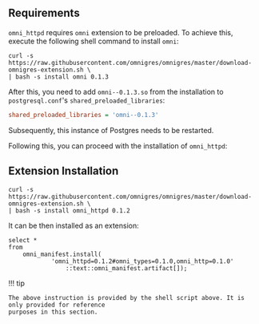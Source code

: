 ## Requirements

`omni_httpd` requires `omni` extension to be preloaded. To achieve this, execute the following
shell command to install `omni`:

```shell
curl -s https://raw.githubusercontent.com/omnigres/omnigres/master/download-omnigres-extension.sh \
| bash -s install omni 0.1.3
```

After this, you need to add `omni--0.1.3.so` from the installation to `postgresql.conf`'s `shared_preloaded_libraries`:

```ini
shared_preloaded_libraries = 'omni--0.1.3'
```

Subsequently, this instance of Postgres needs to be restarted.

Following this, you can proceed with the installation of `omni_httpd`:

## Extension Installation

```shell
curl -s https://raw.githubusercontent.com/omnigres/omnigres/master/download-omnigres-extension.sh \
| bash -s install omni_httpd 0.1.2
```

It can be then installed as an extension:

```postgresql
select *
from
    omni_manifest.install(
            'omni_httpd=0.1.2#omni_types=0.1.0,omni_http=0.1.0'
                ::text::omni_manifest.artifact[]);
```

!!! tip

    The above instruction is provided by the shell script above. It is only provided for reference
    purposes in this section.